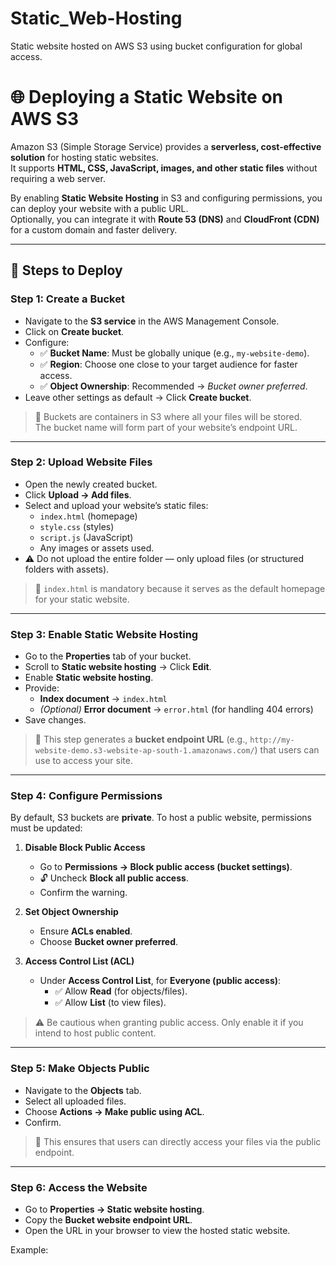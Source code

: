 # Static_Web-Hosting
Static website hosted on AWS S3 using bucket configuration for global access.

# 🌐 Deploying a Static Website on AWS S3

Amazon S3 (Simple Storage Service) provides a **serverless, cost-effective solution** for hosting static websites.  
It supports **HTML, CSS, JavaScript, images, and other static files** without requiring a web server.  

By enabling **Static Website Hosting** in S3 and configuring permissions, you can deploy your website with a public URL.  
Optionally, you can integrate it with **Route 53 (DNS)** and **CloudFront (CDN)** for a custom domain and faster delivery.  

---

## 🚀 Steps to Deploy

### **Step 1: Create a Bucket**
- Navigate to the **S3 service** in the AWS Management Console.
- Click on **Create bucket**.
- Configure:
  - ✅ **Bucket Name**: Must be globally unique (e.g., `my-website-demo`).
  - ✅ **Region**: Choose one close to your target audience for faster access.
  - ✅ **Object Ownership**: Recommended → *Bucket owner preferred*.
- Leave other settings as default → Click **Create bucket**.

> 📌 Buckets are containers in S3 where all your files will be stored.  
> The bucket name will form part of your website’s endpoint URL.

---

### **Step 2: Upload Website Files**
- Open the newly created bucket.
- Click **Upload → Add files**.
- Select and upload your website’s static files:
  - `index.html` (homepage)
  - `style.css` (styles)
  - `script.js` (JavaScript)
  - Any images or assets used.
- ⚠️ Do not upload the entire folder — only upload files (or structured folders with assets).

> 📌 `index.html` is mandatory because it serves as the default homepage for your static website.

---

### **Step 3: Enable Static Website Hosting**
- Go to the **Properties** tab of your bucket.
- Scroll to **Static website hosting** → Click **Edit**.
- Enable **Static website hosting**.
- Provide:
  - **Index document** → `index.html`
  - *(Optional)* **Error document** → `error.html` (for handling 404 errors)
- Save changes.

> 📌 This step generates a **bucket endpoint URL** (e.g., `http://my-website-demo.s3-website-ap-south-1.amazonaws.com/`) that users can use to access your site.

---

### **Step 4: Configure Permissions**
By default, S3 buckets are **private**. To host a public website, permissions must be updated:

1. **Disable Block Public Access**
   - Go to **Permissions → Block public access (bucket settings)**.
   - 🔓 Uncheck **Block all public access**.
   - Confirm the warning.

2. **Set Object Ownership**
   - Ensure **ACLs enabled**.
   - Choose **Bucket owner preferred**.

3. **Access Control List (ACL)**
   - Under **Access Control List**, for **Everyone (public access)**:
     - ✅ Allow **Read** (for objects/files).
     - ✅ Allow **List** (to view files).

> ⚠️ Be cautious when granting public access. Only enable it if you intend to host public content.

---

### **Step 5: Make Objects Public**
- Navigate to the **Objects** tab.
- Select all uploaded files.
- Choose **Actions → Make public using ACL**.
- Confirm.

> 📌 This ensures that users can directly access your files via the public endpoint.

---

### **Step 6: Access the Website**
- Go to **Properties → Static website hosting**.
- Copy the **Bucket website endpoint URL**.
- Open the URL in your browser to view the hosted static website.

Example:  
